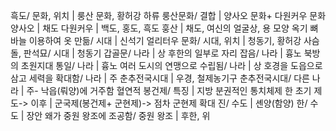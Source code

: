 흑도/ 문화, 위치		| 룽산 문화, 황허강 하류
룽산문화/ 결합		| 양사오 문화+ 다원커우 문화
양사오		| 채도
다원커우		| 백도, 홍도, 흑도
훙산		| 채도, 여신의 얼굴상, 용 모양 옥기
뼈바늘 이용하여 옷 만듦/ 시대		| 신석기
얼리터우 문화/ 시대, 위치		| 청동기, 황허강
사슴돌, 판석묘/ 시대		| 청동기
갑골문/ 나라		| 상
후한의 일부로 자리 잡음/ 나라		| 흉노
북방의 초원지대 통일/ 나라		| 흉노
여러 도시의 연맹으로 수립됨/ 나라		| 상
호경을 도읍으로 삼고 세력을 확대함/ 나라		| 주
춘추전국시대		| 우경, 철제농기구
춘추전국시대/ 다른 나라		| 주- 낙읍(뤄양)에 거주함
혈연적 봉건제/ 특징		| 지방 분권적인 통치체제
한 초기 제도-> 이후		| 군국제(봉건제+ 군현제)-> 점차 군현제 확대
진/ 수도		| 셴양(함양)
한/ 수도		| 장안
왜가 중원 왕조에 조공함/ 중원 왕조		| 후한, 위
